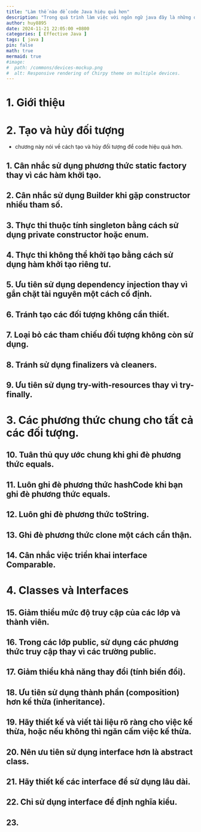 ```yaml
---
title: "Làm thế nào để code Java hiệu quả hơn"
description: "Trong quá trình làm việc với ngôn ngữ java đây là những điều mà tôi đã học được để code hiệu quả hơn."
author: huy8895
date: 2024-11-21 22:05:00 +0800
categories: [ Effective Java ]
tags: [ java ]
pin: false
math: true
mermaid: true
#image:
#  path: /commons/devices-mockup.png
#  alt: Responsive rendering of Chirpy theme on multiple devices.
---
```


# 1. Giới thiệu

# 2. Tạo và hủy đối tượng
- chương này nói về cách tạo và hủy đối tượng để code hiệu quả hơn.

## 1. Cân nhắc sử dụng phương thức static factory thay vì các hàm khởi tạo.

## 2. Cân nhắc sử dụng Builder khi gặp constructor nhiều tham số.

## 3. Thực thi thuộc tính singleton bằng cách sử dụng private constructor hoặc enum.

## 4. Thực thi không thể khởi tạo bằng cách sử dụng hàm khởi tạo riêng tư.

## 5. Ưu tiên sử dụng dependency injection thay vì gắn chặt tài nguyên một cách cố định.

## 6. Tránh tạo các đối tượng không cần thiết.

## 7. Loại bỏ các tham chiếu đối tượng không còn sử dụng.

## 8. Tránh sử dụng finalizers và cleaners.

## 9. Ưu tiên sử dụng try-with-resources thay vì try-finally.

# 3. Các phương thức chung cho tất cả các đối tượng.

## 10. Tuân thủ quy ước chung khi ghi đè phương thức equals.

## 11. Luôn ghi đè phương thức hashCode khi bạn ghi đè phương thức equals.

## 12. Luôn ghi đè phương thức toString.

## 13. Ghi đè phương thức clone một cách cẩn thận.

## 14. Cân nhắc việc triển khai interface Comparable.

# 4. Classes và Interfaces

## 15. Giảm thiểu mức độ truy cập của các lớp và thành viên.

## 16. Trong các lớp public, sử dụng các phương thức truy cập thay vì các trường public.

## 17. Giảm thiểu khả năng thay đổi (tính biến đổi).

## 18. Ưu tiên sử dụng thành phần (composition) hơn kế thừa (inheritance).

## 19. Hãy thiết kế và viết tài liệu rõ ràng cho việc kế thừa, hoặc nếu không thì ngăn cấm việc kế thừa.

## 20. Nên ưu tiên sử dụng interface hơn là abstract class.

## 21. Hãy thiết kế các interface để sử dụng lâu dài.

## 22. Chỉ sử dụng interface để định nghĩa kiểu.

## 23. 

